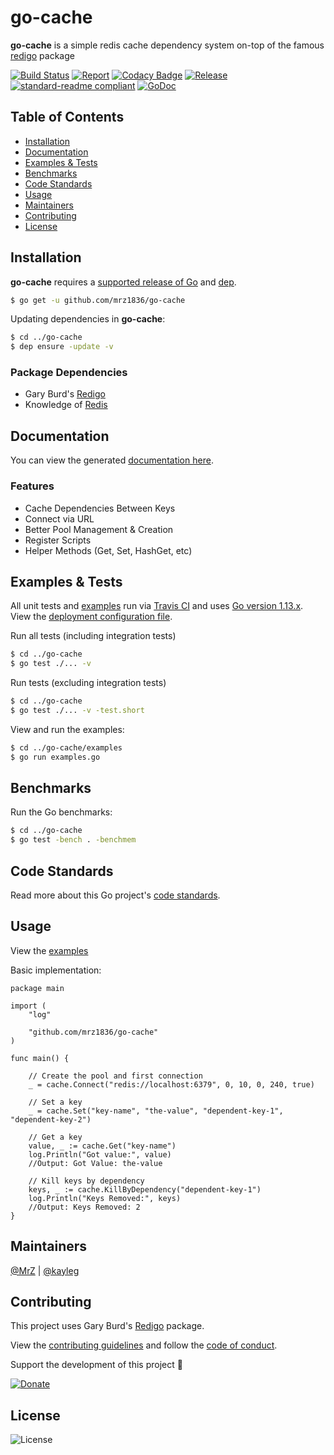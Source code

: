 # go-cache
**go-cache** is a simple redis cache dependency system on-top of the famous [redigo](https://github.com/gomodule/redigo) package

[![Build Status](https://travis-ci.org/mrz1836/go-cache.svg?branch=master)](https://travis-ci.org/mrz1836/go-cache)
[![Report](https://goreportcard.com/badge/github.com/mrz1836/go-cache?style=flat)](https://goreportcard.com/report/github.com/mrz1836/go-cache)
[![Codacy Badge](https://api.codacy.com/project/badge/Grade/b6c2832dee5442c7a79b482114100814)](https://www.codacy.com/app/mrz1818/go-cache?utm_source=github.com&amp;utm_medium=referral&amp;utm_content=mrz1836/go-cache&amp;utm_campaign=Badge_Grade)
[![Release](https://img.shields.io/github/release-pre/mrz1836/go-cache.svg?style=flat)](https://github.com/mrz1836/go-cache/releases)
[![standard-readme compliant](https://img.shields.io/badge/standard--readme-OK-green.svg?style=flat)](https://github.com/RichardLitt/standard-readme)
[![GoDoc](https://godoc.org/github.com/mrz1836/go-cache?status.svg&style=flat)](https://godoc.org/github.com/mrz1836/go-cache)

## Table of Contents
- [Installation](#installation)
- [Documentation](#documentation)
- [Examples & Tests](#examples--tests)
- [Benchmarks](#benchmarks)
- [Code Standards](#code-standards)
- [Usage](#usage)
- [Maintainers](#maintainers)
- [Contributing](#contributing)
- [License](#license)

## Installation

**go-cache** requires a [supported release of Go](https://golang.org/doc/devel/release.html#policy) and [dep](https://github.com/golang/dep).
```bash
$ go get -u github.com/mrz1836/go-cache
```

Updating dependencies in **go-cache**:
```bash
$ cd ../go-cache
$ dep ensure -update -v
```

### Package Dependencies
- Gary Burd's [Redigo](https://github.com/gomodule/redigo)
- Knowledge of [Redis](https://redis.io/download)

## Documentation
You can view the generated [documentation here](https://godoc.org/github.com/mrz1836/go-cache).

### Features
- Cache Dependencies Between Keys
- Connect via URL
- Better Pool Management & Creation
- Register Scripts
- Helper Methods (Get, Set, HashGet, etc)

## Examples & Tests
All unit tests and [examples](examples/examples.go) run via [Travis CI](https://travis-ci.org/mrz1836/go-cache) and uses [Go version 1.13.x](https://golang.org/doc/go1.13). View the [deployment configuration file](.travis.yml).

Run all tests (including integration tests)
```bash
$ cd ../go-cache
$ go test ./... -v
```

Run tests (excluding integration tests)
```bash
$ cd ../go-cache
$ go test ./... -v -test.short
```

View and run the examples:
```bash
$ cd ../go-cache/examples
$ go run examples.go
```

## Benchmarks
Run the Go benchmarks:
```bash
$ cd ../go-cache
$ go test -bench . -benchmem
```

## Code Standards
Read more about this Go project's [code standards](CODE_STANDARDS.md).

## Usage
View the [examples](examples/examples.go)

Basic implementation:
```golang
package main

import (
	"log"

	"github.com/mrz1836/go-cache"
)

func main() {

	// Create the pool and first connection
	_ = cache.Connect("redis://localhost:6379", 0, 10, 0, 240, true)

	// Set a key
	_ = cache.Set("key-name", "the-value", "dependent-key-1", "dependent-key-2")

	// Get a key
	value, _ := cache.Get("key-name")
	log.Println("Got value:", value)
	//Output: Got Value: the-value

	// Kill keys by dependency
	keys, _ := cache.KillByDependency("dependent-key-1")
	log.Println("Keys Removed:", keys)
	//Output: Keys Removed: 2
}
```

## Maintainers

[@MrZ](https://github.com/mrz1836) | [@kayleg](https://github.com/kayleg)

## Contributing

This project uses Gary Burd's [Redigo](https://github.com/gomodule/redigo) package.

View the [contributing guidelines](CONTRIBUTING.md) and follow the [code of conduct](CODE_OF_CONDUCT.md).

Support the development of this project 🙏

[![Donate](https://img.shields.io/badge/donate-bitcoin-brightgreen.svg)](https://mrz1818.com/?tab=tips&af=go-cache)

## License

![License](https://img.shields.io/github/license/mrz1836/go-cache.svg?style=flat)